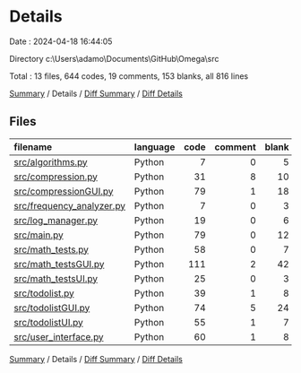 # Details

Date : 2024-04-18 16:44:05

Directory c:\\Users\\adamo\\Documents\\GitHub\\Omega\\src

Total : 13 files,  644 codes, 19 comments, 153 blanks, all 816 lines

[Summary](results.md) / Details / [Diff Summary](diff.md) / [Diff Details](diff-details.md)

## Files
| filename | language | code | comment | blank | total |
| :--- | :--- | ---: | ---: | ---: | ---: |
| [src/algorithms.py](/src/algorithms.py) | Python | 7 | 0 | 5 | 12 |
| [src/compression.py](/src/compression.py) | Python | 31 | 8 | 10 | 49 |
| [src/compressionGUI.py](/src/compressionGUI.py) | Python | 79 | 1 | 18 | 98 |
| [src/frequency_analyzer.py](/src/frequency_analyzer.py) | Python | 7 | 0 | 3 | 10 |
| [src/log_manager.py](/src/log_manager.py) | Python | 19 | 0 | 6 | 25 |
| [src/main.py](/src/main.py) | Python | 79 | 0 | 12 | 91 |
| [src/math_tests.py](/src/math_tests.py) | Python | 58 | 0 | 7 | 65 |
| [src/math_testsGUI.py](/src/math_testsGUI.py) | Python | 111 | 2 | 42 | 155 |
| [src/math_testsUI.py](/src/math_testsUI.py) | Python | 25 | 0 | 3 | 28 |
| [src/todolist.py](/src/todolist.py) | Python | 39 | 1 | 8 | 48 |
| [src/todolistGUI.py](/src/todolistGUI.py) | Python | 74 | 5 | 24 | 103 |
| [src/todolistUI.py](/src/todolistUI.py) | Python | 55 | 1 | 7 | 63 |
| [src/user_interface.py](/src/user_interface.py) | Python | 60 | 1 | 8 | 69 |

[Summary](results.md) / Details / [Diff Summary](diff.md) / [Diff Details](diff-details.md)
